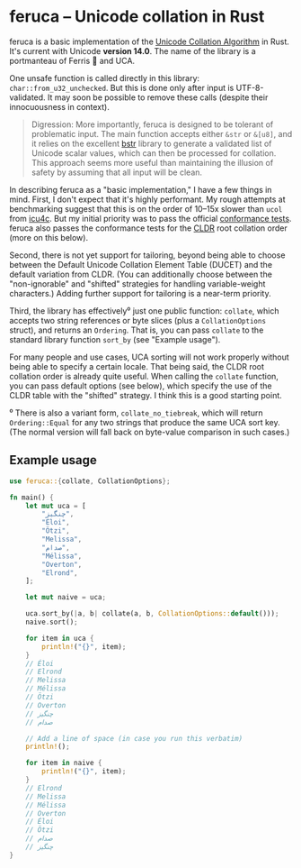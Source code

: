 # feruca – Unicode collation in Rust

feruca is a basic implementation of the
[Unicode Collation Algorithm](https://unicode.org/reports/tr10/) in Rust. It's
current with Unicode **version 14.0**. The name of the library is a portmanteau
of Ferris 🦀 and UCA.

One unsafe function is called directly in this library:
`char::from_u32_unchecked`. But this is done only after input is
UTF-8-validated. It may soon be possible to remove these calls (despite their
innocuousness in context).

> Digression: More importantly, feruca is designed to be tolerant of problematic
> input. The main function accepts either `&str` or `&[u8]`, and it relies on
> the excellent [bstr](https://github.com/BurntSushi/bstr) library to generate a
> validated list of Unicode scalar values, which can then be processed for
> collation. This approach seems more useful than maintaining the illusion of
> safety by assuming that all input will be clean.

In describing feruca as a "basic implementation," I have a few things in mind.
First, I don't expect that it's highly performant. My rough attempts at
benchmarking suggest that this is on the order of 10–15x slower than `ucol` from
[icu4c](https://github.com/unicode-org/icu). But my initial priority was to pass
the official
[conformance tests](https://www.unicode.org/Public/UCA/latest/CollationTest.html).
feruca also passes the conformance tests for the
[CLDR](https://github.com/unicode-org/cldr) root collation order (more on this
below).

Second, there is not yet support for tailoring, beyond being able to choose
between the Default Unicode Collation Element Table (DUCET) and the default
variation from CLDR. (You can additionally choose between the "non-ignorable"
and "shifted" strategies for handling variable-weight characters.) Adding
further support for tailoring is a near-term priority.

Third, the library has effectively⁰ just one public function: `collate`, which
accepts two string references or byte slices (plus a `CollationOptions` struct),
and returns an `Ordering`. That is, you can pass `collate` to the standard
library function `sort_by` (see "Example usage").

For many people and use cases, UCA sorting will not work properly without being
able to specify a certain locale. That being said, the CLDR root collation order
is already quite useful. When calling the `collate` function, you can pass
default options (see below), which specify the use of the CLDR table with the
"shifted" strategy. I think this is a good starting point.

⁰ There is also a variant form, `collate_no_tiebreak`, which will return
`Ordering::Equal` for any two strings that produce the same UCA sort key. (The
normal version will fall back on byte-value comparison in such cases.)

## Example usage

```rust
use feruca::{collate, CollationOptions};

fn main() {
    let mut uca = [
        "چنگیز",
        "Éloi",
        "Ötzi",
        "Melissa",
        "صدام",
        "Mélissa",
        "Overton",
        "Elrond",
    ];

    let mut naive = uca;

    uca.sort_by(|a, b| collate(a, b, CollationOptions::default()));
    naive.sort();

    for item in uca {
        println!("{}", item);
    }
    // Éloi
    // Elrond
    // Melissa
    // Mélissa
    // Ötzi
    // Overton
    // چنگیز
    // صدام

    // Add a line of space (in case you run this verbatim)
    println!();

    for item in naive {
        println!("{}", item);
    }
    // Elrond
    // Melissa
    // Mélissa
    // Overton
    // Éloi
    // Ötzi
    // صدام
    // چنگیز
}
```
